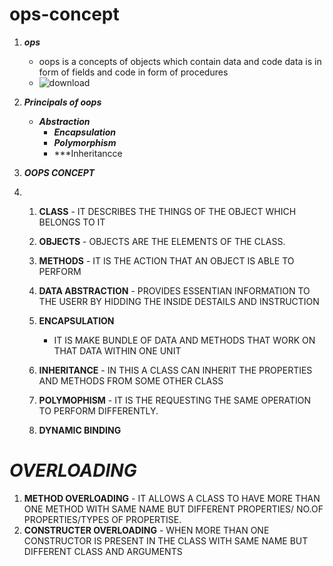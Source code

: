 # ops-concept # 
1. ***ops***
     - oops is a concepts of objects which contain data and code data is in form of fields and code in form of procedures
     - ![download](https://github.com/ManavCodingspace/oops-concept/assets/145857624/8614de01-fac5-492d-8a66-94e63dd4b7ad)
2. ***Principals of oops***
    - ***Abstraction***
      - ***Encapsulation***
      - ***Polymorphism***
      - ***Inheritancce

 3. ***OOPS CONCEPT***
 4.    1. **CLASS**
               -  IT DESCRIBES THE THINGS OF THE OBJECT WHICH BELONGS TO IT
       2. **OBJECTS**
               - OBJECTS ARE THE ELEMENTS OF THE CLASS.
       3. **METHODS**
                - IT IS THE ACTION THAT AN OBJECT IS ABLE TO PERFORM

       4. **DATA ABSTRACTION**
                 - PROVIDES ESSENTIAN INFORMATION TO THE USERR BY HIDDING THE INSIDE DESTAILS AND INSTRUCTION

       5. **ENCAPSULATION**
             - IT IS MAKE BUNDLE OF DATA AND METHODS THAT WORK ON THAT DATA WITHIN ONE UNIT

       6. **INHERITANCE**
                 - IN THIS A CLASS CAN INHERIT THE PROPERTIES AND METHODS FROM SOME OTHER CLASS
       7. **POLYMOPHISM**
                  - IT IS THE REQUESTING THE SAME OPERATION TO PERFORM DIFFERENTLY.
       8. **DYNAMIC BINDING**
 # ***OVERLOADING***
1. **METHOD OVERLOADING**
       - IT ALLOWS A CLASS TO HAVE MORE THAN ONE METHOD WITH SAME NAME BUT DIFFERENT PROPERTIES/ NO.OF PROPERTIES/TYPES OF PROPERTISE.
2. **CONSTRUCTER OVERLOADING**
       - WHEN MORE THAN ONE CONSTRUCTOR IS PRESENT IN THE CLASS WITH SAME NAME BUT DIFFERENT CLASS AND ARGUMENTS
                 

            
                     
                             
